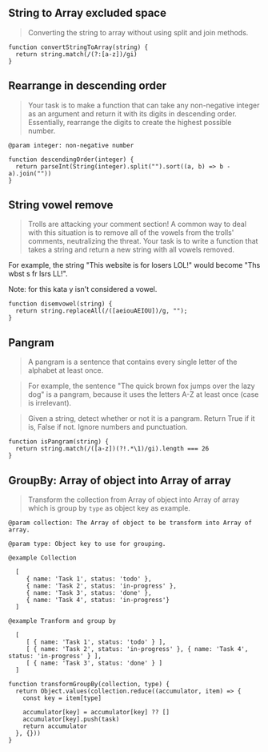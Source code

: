 ## String to Array excluded space
> Converting the string to array without using split and join methods.

```
function convertStringToArray(string) {
  return string.match(/(?:[a-z])/gi)
}
```

## Rearrange in descending order
> Your task is to make a function that can take any non-negative integer as an argument and return it with its digits in descending order. Essentially, rearrange the digits to create the highest possible number.

`@param integer: non-negative number`

```
function descendingOrder(integer) {
  return parseInt(String(integer).split("").sort((a, b) => b - a).join(""))
}
```

## String vowel remove
> Trolls are attacking your comment section!
> A common way to deal with this situation is to remove all of the vowels from the trolls' comments, neutralizing the threat.
> Your task is to write a function that takes a string and return a new string with all vowels removed.

For example, the string "This website is for losers LOL!" would become "Ths wbst s fr lsrs LL!".

Note: for this kata y isn't considered a vowel.

```
function disemvowel(string) {
  return string.replaceAll(/([aeiouAEIOU])/g, "");
}
```


## Pangram
> A pangram is a sentence that contains every single letter of the alphabet at least once. 

> For example, the sentence "The quick brown fox jumps over the lazy dog" is a pangram, because it uses the letters A-Z at least once (case is irrelevant).

> Given a string, detect whether or not it is a pangram. Return True if it is, False if not.  Ignore numbers and punctuation.

```
function isPangram(string) {
  return string.match(/([a-z])(?!.*\1)/gi).length === 26
}
```


## GroupBy: Array of object into Array of array
> Transform the collection from Array of object into Array of array which is group by `type` as object key as example.

`@param collection: The Array of object to be transform into Array of array.`

`@param type: Object key to use for grouping.`

`@example Collection`
```
  [
     { name: 'Task 1', status: 'todo' }, 
     { name: 'Task 2', status: 'in-progress' }, 
     { name: 'Task 3', status: 'done' }, 
     { name: 'Task 4', status: 'in-progress'}
  ]
```
`@example Tranform and group by`
```
  [
     [ { name: 'Task 1', status: 'todo' } ],
     [ { name: 'Task 2', status: 'in-progress' }, { name: 'Task 4', status: 'in-progress' } ],
     [ { name: 'Task 3', status: 'done' } ]
  ]
```

```
function transformGroupBy(collection, type) {
  return Object.values(collection.reduce((accumulator, item) => {
    const key = item[type]
    
    accumulator[key] = accumulator[key] ?? []
    accumulator[key].push(task)
    return accumulator
  }, {}))
}
```
